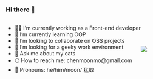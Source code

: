 ### Hi there 👋
<div style="display: flex; align-items: center">
<ul>
<li>
🦹🏻 I’m currently working as a Front-end developer
</li>
<li>
🧚 I’m currently learning OOP
</li>
<li>
🥷 I’m looking to collaborate on OSS projects
</li>
<li>
🐧 I’m looking for a geeky work environment
</li>
<li>
🦦 Ask me about my cats
</li>
<li>
🌕 How to reach me: chenmoonmo@gmail.com
</li>
<li>
🐽 Pronouns: he/him/moon/ 猛蚁
</li>
</ul>
<div>
<img src="https://ssr-contributions-ckzb5dj3p-catsjuice.vercel.app/_/chenmoonmo?chart=3dbar&scale=1.7&light=3&gradient=true&animation=wave&animation_duration=3&animation_wave_center=0_0&format=svg&theme=blue&widget_size=small&dark=true" > </img>
</div >
</div>
